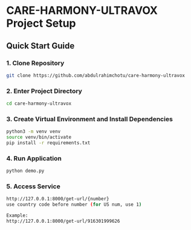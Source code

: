 # CARE-HARMONY-ULTRAVOX Project Setup

## Quick Start Guide

### 1. Clone Repository
```bash
git clone https://github.com/abdulrahimchotu/care-harmony-ultravox
```
### 2. Enter Project Directory
```bash
cd care-harmony-ultravox
```

### 3. Create Virtual Environment and Install Dependencies
```bash
python3 -m venv venv
source venv/bin/activate
pip install -r requirements.txt
```

### 4. Run Application
```bash
python demo.py
```


### 5. Access Service 
```bash
http://127.0.0.1:8000/get-url/{number}
use country code before number (for US num, use 1)

Example:
http://127.0.0.1:8000/get-url/916301999626
```
